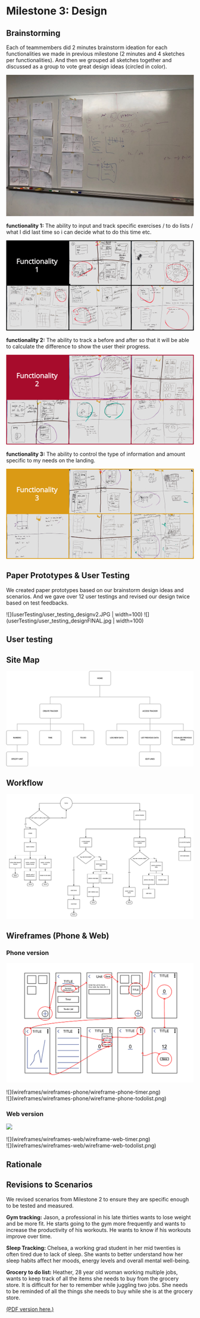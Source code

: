 # Milestone 3: Design

## Brainstorming

Each of teammembers did 2 minutes brainstorm ideation for each functionalities we made in previous milestone (2 minutes and 4 sketches per functionalities). And then we grouped all sketches together and discussed as a group to vote great design ideas (circled in color). 

![](brainstorm/brainstorm.jpeg)

<div class='page-break'></div>

**functionality 1:**
The ability to input and track specific exercises / to do lists / what I did last time so i can decide what to do this time etc. 

![](brainstorm/Functionality-1.png)

<div class='page-break'></div>

**functionality 2:**
The ability to track a before and after so that it will be able to calculate the difference to show the user their progress.

![](brainstorm/Functionality-2.png)

<div class='page-break'></div>


**functionality 3:**
 The ability to control the type of information and amount specific to my needs on the landing. 

![](brainstorm/Functionality-3.png)

<div class='page-break'></div>

## Paper Prototypes & User Testing
We created paper prototypes based on our brainstorm design ideas and scenarios. And we gave over 12 user testings and revised our design twice based on test feedbacks.

![](userTesting/user_testing_designv2.JPG | width=100)
![](userTesting/user_testing_designFINAL.jpg | width=100)
<div class='page-break'></div>





## User testing



## Site Map
![](SiteMap.jpg)
<div class='page-break'></div>

## Workflow
![](workflow.png)
<div class='page-break'></div>

## Wireframes (Phone & Web)
### Phone version
![](wireframes/wireframes-phone/wireframe-phone-numberic.png)
<div class='page-break'></div>
![](wireframes/wireframes-phone/wireframe-phone-timer.png)
<div class='page-break'></div>
![](wireframes/wireframes-phone/wireframe-phone-todolist.png)
<div class='page-break'></div>

### Web version
![](wireframes/wireframes-web/wireframe-web-numberic.png)
<div class='page-break'></div>
![](wireframes/wireframes-web/wireframe-web-timer.png)
<div class='page-break'></div>
![](wireframes/wireframes-web/wireframe-web-todolist.png)
<div class='page-break'></div>



## Rationale


## Revisions to Scenarios
We revised scenarios from Milestone 2 to ensure they are specific enough to be tested and measured. 

**Gym tracking:**
Jason, a professional in his late thirties wants to lose weight and be more fit. He starts going to the gym more frequently and wants to increase the productivity of his workouts. He wants to know if his workouts improve over time. 

**Sleep Tracking:**
Chelsea, a working grad student in her mid twenties is often tired due to lack of sleep. She wants to better understand how her sleep habits affect her moods, energy levels and overall mental well-being. 

**Grocery to do list:**
Heather, 28 year old woman working multiple jobs, wants to keep track of all the items she needs to buy from the grocery store. It is difficult for her to remember while juggling two jobs. She needs to be reminded of all the things she needs to buy while she is at the grocery store. 

[(PDF version here.)](revisedContent/scenarios-revised.pdf)
